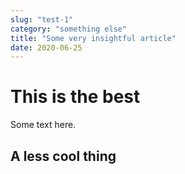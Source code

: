 ```yaml
---
slug: "test-1"
category: "something else"
title: "Some very insightful article"
date: 2020-06-25
---
```


# This is the best
Some text here.

## A less cool thing
